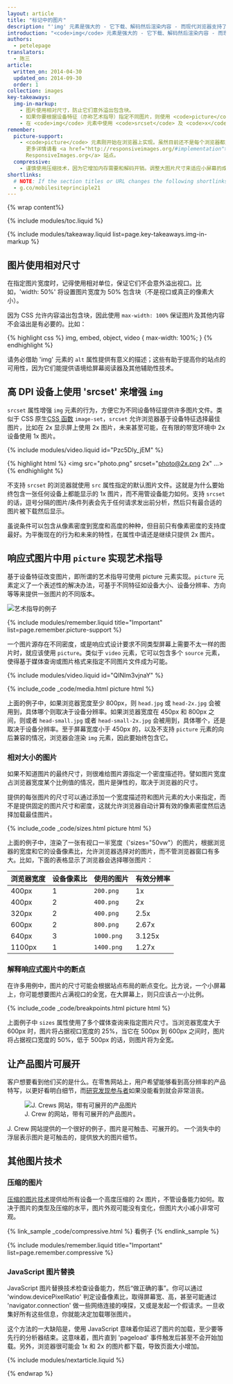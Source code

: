 ```yaml
---
layout: article
title: "标记中的图片"
description: "'img' 元素是强大的 - 它下载、解码然后渲染内容 - 而现代浏览器支持了众多的图片格式。"
introduction: "<code>img</code> 元素是强大的 - 它下载、解码然后渲染内容 - 而现代浏览器支持了众多的图片格式。跨设备使用图片与桌面端并无二致，只需要一些微小调整，就能构建美好体验。"
authors:
  - petelepage
translators:
  - 陈三
article:
  written_on: 2014-04-30
  updated_on: 2014-09-30
  order: 1
collection: images
key-takeaways:
  img-in-markup:
    - 图片使用相对尺寸，防止它们意外溢出包含块。
    - 如果你要根据设备特征（亦称艺术指导）指定不同图片，则使用 <code>picture</code> 元素。
    - 在 <code>img</code> 元素中使用 <code>srcset</code> 及 <code>x</code> 描述符，引导浏览器从不同密度图片中选择、使用最佳的一张。
remember:
  picture-support:
    - <code>picture</code> 元素刚开始在浏览器上实现。虽然目前还不是每个浏览器都支持，但我们推荐使用它，因为它有很强的向后兼容，还可以使用 <a href="http://picturefill.responsiveimages.org/">Picturefill polyfill</a>。
      更多详情请看 <a href="http://responsiveimages.org/#implementation">
      ResponsiveImages.org</a> 站点。 
  compressive:
    - 谨慎使用压缩技术，因为它增加内存需要和解码开销。调整大图片尺寸来适应小屏幕的成本很大，尤其是低端设备上，内存和处理单元有限，情况更为突出。
shortlinks: 
  # NOTE: If the section titles or URL changes the following shortlinks must be updated
  - g.co/mobilesiteprinciple21
---
```


{% wrap content%}

<style>
  img, video, object {
    max-width: 100%;
  }

  img.center {
    display: block;
    margin-left: auto;
    margin-right: auto;
  }
  img.phone {
    max-height: 500px;
    
  }
</style>

{% include modules/toc.liquid %}

{% include modules/takeaway.liquid list=page.key-takeaways.img-in-markup %}


## 图片使用相对尺寸

在指定图片宽度时，记得使用相对单位，保证它们不会意外溢出视口。比如，'width: 50%' 将设置图片宽度为 50% 包含块（不是视口或真正的像素大小）。

因为 CSS 允许内容溢出包含块，因此使用 `max-width: 100%` 保证图片及其他内容不会溢出是有必要的。比如：

{% highlight css %}
img, embed, object, video {
  max-width: 100%;
}
{% endhighlight %}

请务必借助 'img' 元素的 `alt` 属性提供有意义的描述；这些有助于提高你的站点的可用性，因为它们能提供语境给屏幕阅读器及其他辅助性技术。

## 高 DPI 设备上使用 'srcset' 来增强 `img`

<div class="clear">
  <div class="g--half">
    <p>
      <code>srcset</code> 属性增强 <code>img</code> 元素的行为，方便它为不同设备特征提供许多图片文件。类似于 CSS 原生<a href="images-in-css.html#use-image-set-to-provide-high-res-images">CSS 函数</a> <code>image-set</code>，<code>srcset</code> 允许浏览器基于设备特征选择最佳图片，比如在 2x 显示屏上使用 2x 图片，未来甚至可能，在有限的带宽环境中 2x 设备使用 1x 图片。
    </p>
  </div>

  <div class="g--half g--last">
    {% include modules/video.liquid id="Pzc5Dly_jEM" %}
  </div>
</div>

{% highlight html %}
<img src="photo.png" srcset="photo@2x.png 2x" ...>
{% endhighlight %}

不支持 `srcset` 的浏览器就使用 `src` 属性指定的默认图片文件。这就是为什么要始终包含一张任何设备上都能显示的 1x 图片，而不用管设备能力如何。支持 `srcset` 的话，逗号分隔的图片/条件列表会先于任何请求发出前分析，然后只有最合适的图片被下载然后显示。

虽说条件可以包含从像素密度到宽度和高度的种种，但目前只有像素密度的支持度最好。为平衡现在的行为和未来的特性，在属性中请还是继续只提供 2x 图片。

## 响应式图片中用 `picture` 实现艺术指导

基于设备特征改变图片，即所谓的艺术指导可使用 picture 元素实现。<code>picture</code> 元素定义了一个表述性的解决办法，可基于不同特征如设备大小、设备分辨率、方向等等来提供一张图片的不同版本。

<img class="center" src="img/art-direction.png" alt="艺术指导的例子"
srcset="img/art-direction.png 1x, img/art-direction-2x.png 2x">

{% include modules/remember.liquid title="Important" list=page.remember.picture-support %}

<div class="clear">
  <div class="g--half">
    <p>
      一个图片源存在不同密度，或是响应式设计要求不同类型屏幕上需要不太一样的图片时，就应该使用 <code>picture</code>。类似于 <code>video</code> 元素，它可以包含多个 <code>source</code> 元素，使得基于媒体查询或图片格式来指定不同图片文件成为可能。
    </p>
  </div>
  <div class="g--half g--last">
    {% include modules/video.liquid id="QINlm3vjnaY" %}
  </div>
</div>

{% include_code _code/media.html picture html %}

上面的例子中，如果浏览器宽度至少 800px，则 `head.jpg` 或 `head-2x.jpg` 会被用到，具体哪个则取决于设备分辨率。如果浏览器宽度在 450px 和 800px 之间，则或者 `head-small.jpg` 或者 `head-small-2x.jpg` 会被用到，具体哪个，还是取决于设备分辨率。至于屏幕宽度小于 450px 的，以及不支持 `picture` 元素的向后兼容的情况，浏览器会渲染 `img` 元素，因此要始终包含它。

### 相对大小的图片

如果不知道图片的最终尺寸，则很难给图片源指定一个密度描述符。譬如图片宽度占浏览器宽度某个比例值的情况，图片是弹性的，取决于浏览器的尺寸。

提供的每张图片的尺寸可以通过添加一个宽度描述符和图片元素的大小来指定，而不是提供固定的图片尺寸和密度，这就允许浏览器自动计算有效的像素密度然后选择加载最佳图片。

{% include_code _code/sizes.html picture html %}

上面的例子中，渲染了一张有视口一半宽度（'sizes="50vw"）的图片，根据浏览器的宽度和它的设备像素比，允许浏览器选择对的图片，而不管浏览器窗口有多大。比如，下面的表格显示了浏览器会选择哪张图片：

<table class="table-4">
  <colgroup>
    <col span="1">
    <col span="1">
    <col span="1">
    <col span="1">
  </colgroup>
  <thead>
    <tr>
      <th data-th="Browser width">浏览器宽度</th>
      <th data-th="Device pixel ratio">设备像素比</th>
      <th data-th="Image used">使用的图片</th>
      <th data-th="Effective resolution">有效分辨率</th>
    </tr>
  </thead>
  <tbody>
    <tr>
      <td data-th="Browser width">400px</td>
      <td data-th="Device pixel ratio">1</td>
      <td data-th="Image used"><code>200.png</code></td>
      <td data-th="Effective resolution">1x</td>
    </tr>
    <tr>
      <td data-th="Browser width">400px</td>
      <td data-th="Device pixel ratio">2</td>
      <td data-th="Image used"><code>400.png</code></td>
      <td data-th="Effective resolution">2x</td>
    </tr>
    <tr>
      <td data-th="Browser width">320px</td>
      <td data-th="Device pixel ratio">2</td>
      <td data-th="Image used"><code>400.png</code></td>
      <td data-th="Effective resolution">2.5x</td>
    </tr>
    <tr>
      <td data-th="Browser width">600px</td>
      <td data-th="Device pixel ratio">2</td>
      <td data-th="Image used"><code>800.png</code></td>
      <td data-th="Effective resolution">2.67x</td>
    </tr>
    <tr>
      <td data-th="Browser width">640px</td>
      <td data-th="Device pixel ratio">3</td>
      <td data-th="Image used"><code>1000.png</code></td>
      <td data-th="Effective resolution">3.125x</td>
    </tr>
    <tr>
      <td data-th="Browser width">1100px</td>
      <td data-th="Device pixel ratio">1</td>
      <td data-th="Image used"><code>1400.png</code></td>
      <td data-th="Effective resolution">1.27x</td>
    </tr>
  </tbody>
</table>


### 解释响应式图片中的断点

在许多用例中，图片的尺寸可能会根据站点布局的断点变化。比方说，一个小屏幕上，你可能想要图片占满视口的全宽，在大屏幕上，则只应该占一小比例。

{% include_code _code/breakpoints.html picture html %}

上面例子中 `sizes` 属性使用了多个媒体查询来指定图片尺寸。当浏览器宽度大于 600px 时，图片将占据视口宽度的 25%，当它在 500px 到 600px 之间时，图片将占据视口宽度的 50%，低于 500px 的话，则图片将为全宽。


## 让产品图片可展开

客户想要看到他们买的是什么。在零售网站上，用户希望能够看到高分辨率的产品特写，以更好看明白细节，而[研究发现参与者](/web/fundamentals/principles/research-study.html)如果没能看到就会非常沮丧。

<figure>
  <img src="img/sw-make-images-expandable-good.png" srcset="img/sw-make-images-expandable-good.png 1x, img/sw-make-images-expandable-good-2x.png 2x" alt="J. Crews 网站，带有可展开的产品图片">
  <figcaption>J. Crew 的网站，带有可展开的产品图片。</figcaption>
</figure>

J. Crew 网站提供的一个很好的例子，图片是可触击、可展开的。
一个消失中的浮层表示图片是可触击的，提供放大的图片细节。


## 其他图片技术

### 压缩的图片

[压缩的图片技术](http://www.html5rocks.com/en/mobile/high-dpi/#toc-tech-overview)提供给所有设备一个高度压缩的 2x 图片，不管设备能力如何。取决于图片的类型及压缩的水平，图片外观可能没有变化，但图片大小减小非常可观。

{% link_sample _code/compressive.html %}
看例子
{% endlink_sample %}

{% include modules/remember.liquid title="Important" list=page.remember.compressive %}

### JavaScript 图片替换

JavaScript 图片替换技术检查设备能力，然后“做正确的事”。你可以通过 'window.devicePixelRatio' 判定设备像素比，取得屏幕宽、高，甚至可能通过 'navigator.connection' 做一些网络连接的嗅探，又或是发起一个假请求。一旦收集好所有这些信息，你就能决定加载哪张图片。

这个方法的一大缺陷是，使用 JavaScript 意味着你延迟了图片的加载，至少要等先行的分析器结束。这意味着，图片直到 'pageload' 事件触发后甚至不会开始加载。另外，浏览器很可能会 1x 和 2x 的图片都下载，导致页面大小增加。

{% include modules/nextarticle.liquid %}

{% endwrap %}
